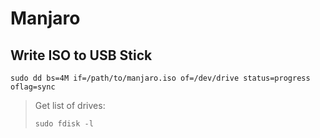 # Manjaro

## Write ISO to USB Stick

    sudo dd bs=4M if=/path/to/manjaro.iso of=/dev/drive status=progress oflag=sync

> Get list of drives:
>
>     sudo fdisk -l
